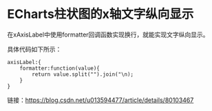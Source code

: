 # ECharts柱状图的x轴文字纵向显示 #

在xAxisLabel中使用formatter回调函数实现换行，就能实现文字纵向显示。

具体代码如下所示：

```
axisLabel:{
    formatter:function(value){
        return value.split("").join("\n);
    }
}
```

链接：https://blog.csdn.net/u013594477/article/details/80103467
